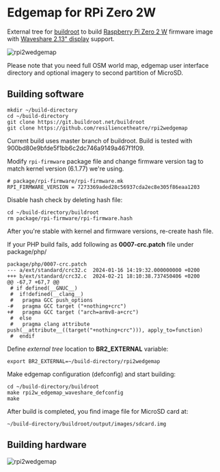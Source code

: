 # Edgemap for RPi Zero 2W

External tree for [buildroot](https://buildroot.org) to build 
[Raspberry Pi Zero 2 W](https://www.raspberrypi.com/products/raspberry-pi-zero-2-w/) firmware 
image with [Waveshare 2.13" display](https://www.waveshare.com/product/2.13inch-touch-e-paper-hat-with-case.htm) support.

![rpi2wedgemap](https://raw.githubusercontent.com/resiliencetheatre/rpi2wedgemap/main/doc/rpizero2w-image.png?raw=true)

Please note that you need full OSM world map, edgemap user interface directory and optional imagery to second partition of MicroSD. 

## Building software

```
mkdir ~/build-directory
cd ~/build-directory
git clone https://git.buildroot.net/buildroot
git clone https://github.com/resiliencetheatre/rpi2wedgemap
```

Current build uses master branch of buildroot. Build is tested with 900bd80e9bfde5f1bb6c2dc746a9149a467f1f09.

Modify `rpi-firmware` package file and change firmware version tag to
match kernel version (6.1.77) we're using. 

```
# package/rpi-firmware/rpi-firmware.mk
RPI_FIRMWARE_VERSION = 7273369aded28c56937cda2ec8e305f86eaa1203
```

Disable hash check by deleting hash file:

```
cd ~/build-directory/buildroot
rm package/rpi-firmware/rpi-firmware.hash
```

After you're stable with kernel and firmware versions, re-create hash file.

If your PHP build fails, add following as **0007-crc.patch** file under package/php/ 

```
package/php/0007-crc.patch 
--- a/ext/standard/crc32.c	2024-01-16 14:19:32.000000000 +0200
+++ b/ext/standard/crc32.c	2024-02-21 18:10:38.737450406 +0200
@@ -67,7 +67,7 @@
 # if defined(__GNUC__)
 #  if!defined(__clang__)
 #   pragma GCC push_options
-#   pragma GCC target ("+nothing+crc")
+#   pragma GCC target ("arch=armv8-a+crc")
 #  else
 #   pragma clang attribute push(__attribute__((target("+nothing+crc"))), apply_to=function)
 #  endif
```

Define _external tree_ location to **BR2_EXTERNAL** variable:

```
export BR2_EXTERNAL=~/build-directory/rpi2wedgemap
```

Make edgemap configuration (defconfig) and start building:

```
cd ~/build-directory/buildroot
make rpi2w_edgemap_waveshare_defconfig
make
```

After build is completed, you find image file for MicroSD card at:

```
~/build-directory/buildroot/output/images/sdcard.img
```

## Building hardware

![rpi2wedgemap](https://raw.githubusercontent.com/resiliencetheatre/rpi2wedgemap/main/doc/rpi2w-edgemap.png?raw=true)














